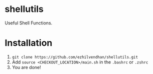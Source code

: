 shellutils
==========

Useful Shell Functions.


Installation
============
1. `git clone https://github.com/ezhilvendhan/shellutils.git`
2. Add `source <CHECKOUT_LOCATION>/main.sh` in the `.bashrc` or `.zshrc`
3. You are done!
